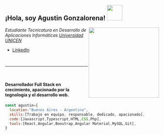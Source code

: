 <h2>¡Hola, soy Agustin Gonzalorena! <img src=https://user-images.githubusercontent.com/108542215/236871721-a3b014b3-3ba6-44d5-8089-e6a8cc18224b.gif width="50"></h2>
<img align='right' src=https://user-images.githubusercontent.com/108542215/236872799-f46ceb31-fe98-4161-be12-7dc37267c665.gif width="230">

<p><em>Estudiante Tecnicatura en Desarrollo de Aplicaciones Informáticas <a href="https://exa.unicen.edu.ar/tudai/">Universidad UNICEN</a></em></p>

- [LinkedIn](https://www.linkedin.com/in/agustin-gonzalorena/)
<br>

---

<br>

<h4>Desarrollador Full Stack en crecimiento, apacionado por la tegnologia y el desarrollo web.</h4>

```js
const agustin={
  location:"Buenos Aires - Argentina",
  skills:[Trabajo en equipo, responsable, dedicado, apacionado],
  code:[Javascript,Typescript,HTML,CSS,Php],
  tools:[React,Angular,Boostrap,Angular Material,MySQL,Git],
}

```
